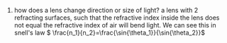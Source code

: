 1. how does a lens change direction or size of light? a lens with 2 refracting surfaces, such that the refractive index inside the lens does not equal the refractive index of air will bend light. We can see this in snell's law $ \frac{n_1}{n_2}=\frac{\sin{\theta_1}}{\sin{\theta_2}}$